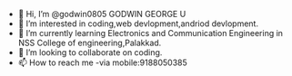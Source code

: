 - 👋 Hi, I’m @godwin0805   GODWIN GEORGE U
- 👀 I’m interested in coding,web devlopment,andriod devlopment.
- 🌱 I’m currently learning Electronics and Communication Engineering in NSS College of engineering,Palakkad.
- 💞️ I’m looking to collaborate on coding.
- 📫 How to reach me -via mobile:9188050385

<!---
godwin0805/godwin0805 is a ✨ special ✨ repository because its `README.md` (this file) appears on your GitHub profile.
You can click the Preview link to take a look at your changes.
--->
